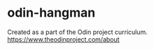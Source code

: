 # odin-hangman

Created as a part of the Odin project curriculum. https://www.theodinproject.com/about